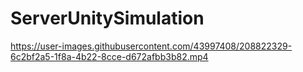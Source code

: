 # ServerUnitySimulation



https://user-images.githubusercontent.com/43997408/208822329-6c2bf2a5-1f8a-4b22-8cce-d672afbb3b82.mp4

